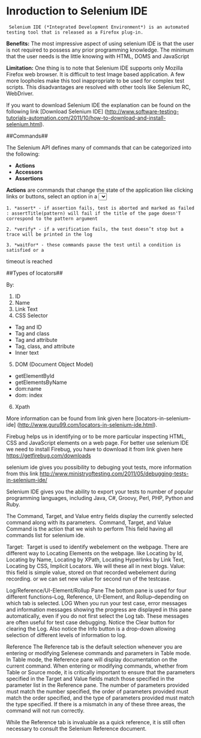 # Inroduction to Selenium IDE



     Selenium IDE (*Integrated Development Environment*) is an automated testing tool that is released as a Firefox plug-in.


**Benefits:** The most impressive aspect of using selenium IDE is that the user is not required to possess any prior programming knowledge. The minimum that the user needs is the little knowing with HTML, DOMS and JavaScript

**Limitation:** One thing is to note that Selenium IDE supports only Mozilla Firefox web browser. It is difficult to test Image based application. A few more loopholes make this tool inappropriate to be used for complex test scripts. This disadvantages are resolved with other tools like Selenium RC, WebDriver.

If you want to download Selenium IDE  the explanation can be found on the following link [Download Selenium IDE]
(http://www.software-testing-tutorials-automation.com/2011/10/how-to-download-and-install-selenium.html).


##Commands##


The Selenium API defines many of commands that can be categorized into the following:
- **Actions**
- **Accessors**
- **Assertions**

**Actions** are commands that change the state of the application like clicking links or buttons, select an option in a <select> or type a character sequence in a given
textbox.
**Accessors** inspect the state of the application and store values in variables.
**Assertions** come in three ways

	1. *assert* - if assertion fails, test is aborted and marked as failed : assertTitle(pattern) will fail if the title of the page doesn'T correspond to the pattern argument

	2. *verify* - if a verification fails, the test doesn’t stop but a trace will be printed in the log

	3. *waitFor* - these commands pause the test until a condition is satisfied or a
timeout is reached

##Types of locators##


By:
   1. ID
2. Name
3. Link Text
4. CSS Selector
* Tag and ID
* Tag and class
* Tag and attribute
* Tag, class, and attribute
* Inner text
5. DOM (Document Object Model)
* getElementById
* getElementsByName
* dom:name
* dom: index
6. Xpath

More information can be found from link given here [locators-in-selenium-ide] (http://www.guru99.com/locators-in-selenium-ide.html).






Firebug  helps us in identifying or to be more particular inspecting HTML, CSS and JavaScript elements on a web page. For better use selenium IDE we need to install Firebug, you have to download it from link given here https://getfirebug.com/downloads

selenium ide gives you possibility to debuging yout tests, more information from this link http://www.ministryoftesting.com/2011/05/debugging-tests-in-selenium-ide/

Selenium IDE gives you the ability to export your tests to number of popular programming languages,  including Java, C#, Groovy, Perl, PHP, Python and Ruby.





The Command, Target, and Value entry fields display the currently selected command along with its parameters. 
Command, Target, and Value
Command is the action that we wish to perform This field having all commands list for selenium ide.


Target:  Target is used to identify webelement on the webpage. There are different way to Locating Elements on the webpage. like Locating by Id, Locating by Name, Locating by XPath, Locating Hyperlinks by Link Text, Locating by CSS, Implicit Locators. We will these all in next blogs.
Value: this field is simple value, stored on that recorded webelement during recording. or we can set new value for second run of the testcase.


Log/Reference/UI-Element/Rollup Pane
The bottom pane is used for four different functions–Log, Reference, UI-Element, and Rollup–depending on which tab is selected.
LOG
When you run your test case, error messages and information messages showing the progress are displayed in this pane automatically, even if you do not first select the Log tab. These messages are often useful for test case debugging. Notice the Clear button for clearing the Log. Also notice the Info button is a drop-down allowing selection of different levels of information to log.

Reference
The Reference tab is the default selection whenever you are entering or modifying Selenese commands and parameters in Table mode. In Table mode, the Reference pane will display documentation on the current command. When entering or modifying commands, whether from Table or Source mode, it is critically important to ensure that the parameters specified in the Target and Value fields match those specified in the parameter list in the Reference pane. The number of parameters provided must match the number specified, the order of parameters provided must match the order specified, and the type of parameters provided must match the type specified. If there is a mismatch in any of these three areas, the command will not run correctly.

While the Reference tab is invaluable as a quick reference, it is still often necessary to consult the Selenium Reference document.
